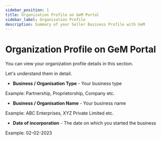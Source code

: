 ```yaml
---
sidebar_position: 1
title: Organization Profile on GeM Portal
sidebar_label: Organization Profile
description: Summary of your Seller Business Profile with GeM
---
```


# Organization Profile on GeM Portal

You can view your organization profile details in this section.

Let's understand them in detail.

- **Business / Organisation Type** - Your business type

Example: Partnership, Proprietorship, Company etc.

- **Business / Organisation Name** - Your business name

Example: ABC Enterprises, XYZ Private Limited etc.

- **Date of incorporation** - The date on which you started the business

Example: 02-02-2023